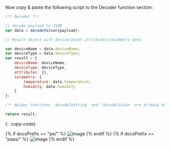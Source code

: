 Now copy & paste the following script to the Decoder function section:

```javascript
/** Decoder **/

// decode payload to JSON
var data = decodeToJson(payload);

// Result object with device/asset attributes/telemetry data

var deviceName = data.deviceName;
var deviceType = data.deviceType;
var result = {
    deviceName: deviceName,
    deviceType: deviceType,
    attributes: {},
    telemetry: {
        temperature: data.temperature,
        humidity: data.humidity
    }
};

/** Helper functions 'decodeToString' and 'decodeToJson' are already built-in **/

return result;
```
{: .copy-code}

{% if docsPrefix == "pe/" %}
![image](https://img.thingsboard.io/user-guide/integrations/tcp/tcp-create-uplink-converter-json-tbel-pe.png)
{% endif %}
{% if docsPrefix == "paas/" %}
![image](https://img.thingsboard.io/user-guide/integrations/tcp/tcp-create-uplink-converter-json-tbel-paas.png)
{% endif %}
